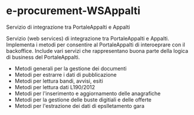 # e-procurement-WSAppalti
Servizio di integrazione tra PortaleAppalti e Appalti

Servizio (web services) di integrazione tra PortaleAppalti e Appalti.
Implementa i metodi per consentire al PortaleAppalti di interoeprare con il backoffice.
Include vari servizi che rappresentano buona parte della logica di business del PortaleAppalti.

- Metodi generali per la gestione dei documenti
- Metodi per estrarre i dati di pubblicazione
- Metodi per lettura bandi, avvisi, esiti
- Metodi per lettura dati L190/2012
- Metodi per l'inserimento e aggiornamento delle anagrafiche
- Metodi per la gestione delle buste digitiali e delle offerte
- Metodi per l'estrazione dei dati di epslletamento gara	  